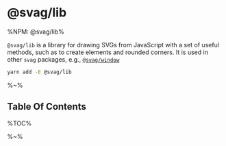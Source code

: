 # @svag/lib

%NPM: @svag/lib%

`@svag/lib` is a library for drawing SVGs from JavaScript with a set of useful methods, such as to create elements and rounded corners. It is used in other `svag` packages, e.g., [`@svag/window`](https://github.com/svagjs/window)

```sh
yarn add -E @svag/lib
```

%~%

## Table Of Contents

%TOC%

%~%